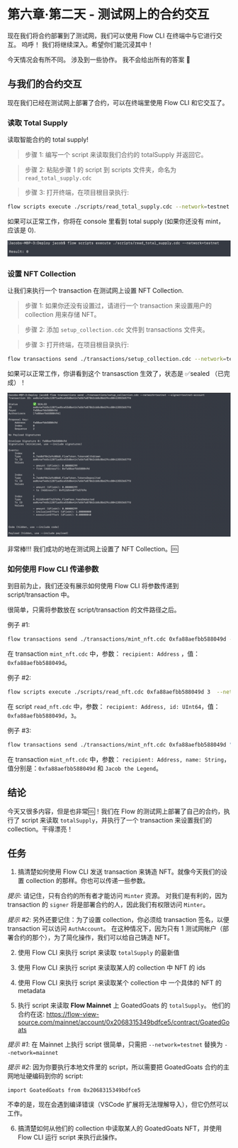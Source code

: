 # 第六章·第二天 - 测试网上的合约交互

现在我们将合约部署到了测试网，我们可以使用 Flow CLI 在终端中与它进行交互。 呜呼！ 我们将继续深入。希望你们能沉浸其中！

今天情况会有所不同。 涉及到一些协作。 我不会给出所有的答案 🙂

## 与我们的合约交互

现在我们已经在测试网上部署了合约，可以在终端里使用 Flow CLI 和它交互了。

### 读取 Total Supply

读取智能合约的 total supply!

> 步骤 1: 编写一个 script 来读取我们合约的 totalSupply 并返回它。

> 步骤 2: 粘贴步骤 1 的 script 到 scripts 文件夹，命名为 `read_total_supply.cdc`

> 步骤 3: 打开终端，在项目根目录执行:

```bash
flow scripts execute ./scripts/read_total_supply.cdc --network=testnet
```

如果可以正常工作，你将在 console 里看到 total supply (如果你还没有 mint，应该是 0).

<img src="../images/read-total-supply.png" alt="read the total supply" />

### 设置 NFT Collection

让我们来执行一个 transaction 在测试网上设置 NFT Collection.

> 步骤 1: 如果你还没有设置过，请进行一个 transaction 来设置用户的 collection 用来存储 NFT。

> 步骤 2: 添加 `setup_collection.cdc` 文件到 transactions 文件夹。

> 步骤 3: 打开终端，在项目根目录执行:

```bash
flow transactions send ./transactions/setup_collection.cdc --network=testnet --signer=testnet-account
```

如果可以正常工作，你讲看到这个 transasction 生效了，状态是 ✅sealed （已完成）！

<img src="../images/setup-collection.png" alt="setup collection transaction" />

非常棒!!! 我们成功的地在测试网上设置了 NFT Collection。🆒

### 如何使用 Flow CLI 传递参数

到目前为止，我们还没有展示如何使用 Flow CLI 将参数传递到 script/transaction 中。

很简单，只需将参数放在 script/transaction 的文件路径之后。

例子 #1:

```bash
flow transactions send ./transactions/mint_nft.cdc 0xfa88aefbb588049d --network=testnet --signer=testnet-account
```

在 transaction `mint_nft.cdc` 中，参数： `recipient: Address` ，值： `0xfa88aefbb588049d`。

例子 #2:

```bash
flow scripts execute ./scripts/read_nft.cdc 0xfa88aefbb588049d 3  --network=testnet
```

在 script `read_nft.cdc` 中，参数： `recipient: Address, id: UInt64`，值：`0xfa88aefbb588049d`，`3`。

例子 #3:

```bash
flow transactions send ./transactions/mint_nft.cdc 0xfa88aefbb588049d "Jacob the Legend" --network=testnet --signer=testnet-account
```

在 transaction `mint_nft.cdc` 中，参数： `recipient: Address, name: String`，值分别是：`0xfa88aefbb588049d` 和 `Jacob the Legend`。

## 结论

今天又很多内容，但是也非常🆒！我们在 Flow 的测试网上部署了自己的合约，执行了 script 来读取 `totalSupply`，并执行了一个 transaction 来设置我们的 collection。干得漂亮！

## 任务

1. 搞清楚如何使用 Flow CLI 发送 transaction 来铸造 NFT。就像今天我们的设置 collection 的那样。你也可以传递一些参数。

*提示*: 请记住，只有合约的所有者才能访问 `Minter` 资源。 对我们是有利的，因为 transaction 的 `signer` 将是部署合约的人，因此我们有权限访问 `Minter`。

*提示 #2*: 另外还要记住：为了设置 collection，你必须给 transaction 签名，以便 transaction 可以访问 `AuthAccount`。 在这种情况下，因为只有 1 测试网帐户（部署合约的那个），为了简化操作，我们可以给自己铸造 NFT。

2. 使用 Flow CLI 来执行 script 来读取 `totalSupply` 的最新值

3. 使用 Flow CLI 来执行 script 来读取某人的 collection 中 NFT 的 ids

4. 使用 Flow CLI 来执行 script 来读取某个 collection 中 一个具体的 NFT 的 metadata

5. 执行 script 来读取 **Flow Mainnet** 上 GoatedGoats 的 `totalSupply`。 他们的合约在这: https://flow-view-source.com/mainnet/account/0x2068315349bdfce5/contract/GoatedGoats

*提示 #1*: 在 Mainnet 上执行 script 很简单，只需把 `--network=testnet` 替换为 `--network=mainnet`

*提示 #2*: 因为你要执行本地文件里的 script，所以需要把 GoatedGoats 合约的主网地址硬编码到你的 script:
```cadence
import GoatedGoats from 0x2068315349bdfce5
```

不幸的是，现在会遇到编译错误（VSCode 扩展将无法理解导入），但它仍然可以工作。

6. 搞清楚如何从他们的 collection 中读取某人的 GoatedGoats NFT，并使用 Flow CLI 运行 script 来执行此操作。
